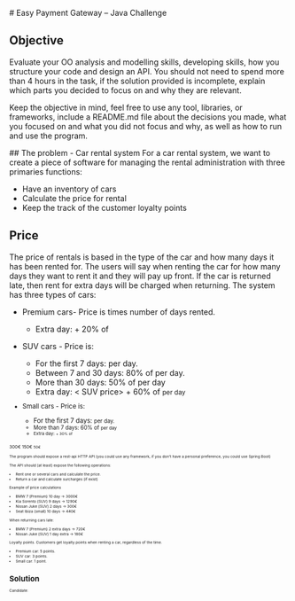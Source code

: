 # Easy Payment Gateway – Java Challenge

## Objective
Evaluate your OO analysis and modelling skills, developing skills, how you structure your code and design an API.
You should not need to spend more than 4 hours in the task, if the solution provided is incomplete, explain which parts you decided
to focus on and why they are relevant.

Keep the objective in mind, feel free to use any tool, libraries, or frameworks, include a README.md file about the decisions you
made, what you focused on and what you did not focus and why, as well as how to run and use the program.

## The problem - Car rental system
For a car rental system, we want to create a piece of software for managing the rental administration with three primaries
functions:
  *	Have an inventory of cars
  *	Calculate the price for rental
  *	Keep the track of the customer loyalty points

## Price
The price of rentals is based in the type of the car and how many days it has been rented for.
The users will say when renting the car for how many days they want to rent it and they will pay up front.
If the car is returned late, then rent for extra days will be charged when returning.
The system has three types of cars:
  *	Premium cars- Price is <premium price> times number of days rented.
    *	Extra day: <premium price> + 20% of <premium price>

  *	SUV cars - Price is:
    *	For the first 7 days: <SUV price> per day.
    *	Between 7 and 30 days: 80% of <SUV price> per day.
    *	More than 30 days: 50% of <SUV price> per day
    *	Extra day: < SUV price> + 60% of <small price> per day

  *	Small cars - Price is:
    *	For the first 7 days: <small price> per day.
    *	More than 7 days: 60% of <small price> per day
    *	Extra day: <small price> + 30% of <small price>


<premium price> 300€
<SUV price> 150€
<small price> 50€

The program should expose a rest-api HTTP API (you could use any framework, if you don’t have a personal preference, you could
use Spring Boot)

The API should (at least) expose the following operations:
  *	Rent one or several cars and calculate the price.
  *	Return a car and calculate surcharges (if exist)
  
Example of price calculations
  *	BMW 7 (Premium) 10 day -> 3000€
  *	Kia Sorento (SUV) 9 days -> 1290€ 
  *	Nissan Juke (SUV) 2 days -> 300€
  *	Seat Ibiza (small) 10 days -> 440€

When returning cars late:
  *	BMW 7 (Premium) 2 extra days -> 720€
  *	Nissan Juke (SUV) 1 day extra -> 180€

Loyalty points.
Customers get loyalty points when renting a car, regardless of the time.
  *	Premium car: 5 points.
  *	SUV car: 3 points.
  *	Small car: 1 point.

# Solution
Candidate:
  
<write here your comments> 
